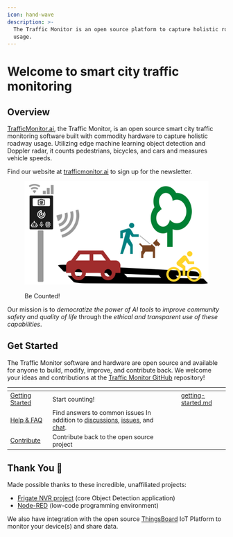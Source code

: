 ```yaml
---
icon: hand-wave
description: >-
  The Traffic Monitor is an open source platform to capture holistic roadway
  usage.
---
```


# Welcome to smart city traffic monitoring

## Overview

[TrafficMonitor.ai](https://www.trafficmonitor.ai/), the Traffic Monitor, is an open source smart city traffic monitoring software built with commodity hardware to capture holistic roadway usage. Utilizing edge machine learning object detection and Doppler radar, it counts pedestrians, bicycles, and cars and measures vehicle speeds.

Find our website at [trafficmonitor.ai](https://www.trafficmonitor.ai) to sign up for the newsletter.&#x20;

<figure><picture><source srcset=".gitbook/assets/tm-roadway-graphic-1920x1080-color-bg_black (1).png" media="(prefers-color-scheme: dark)"><img src=".gitbook/assets/tm-roadway-graphic-1920x1080-color-bg_white.png" alt=""></picture><figcaption><p>Be Counted!</p></figcaption></figure>

Our mission is to _democratize the power of AI tools_ to _improve community safety and quality of life_ through the _ethical and transparent use of these capabilities_.&#x20;

## Get Started

The Traffic Monitor software and hardware are open source and available for anyone to build, modify, improve, and contribute back. We welcome your ideas and contributions at the [Traffic Monitor GitHub](https://github.com/glossyio/traffic-monitor) repository!

<table data-view="cards"><thead><tr><th></th><th></th><th data-hidden></th><th data-hidden data-card-target data-type="content-ref"></th></tr></thead><tbody><tr><td><a href="getting-started.md">Getting Started</a></td><td>Start counting!</td><td></td><td><a href="getting-started.md">getting-started.md</a></td></tr><tr><td><a href="help-and-faq/frequently-asked-questions.md">Help &#x26; FAQ</a></td><td>Find answers to common issues In addition to <a href="https://github.com/glossyio/traffic-monitor/discussions">discussions</a>, <a href="https://github.com/glossyio/traffic-monitor/issues">issues</a>, and <a href="https://trafficmonitor.zulipchat.com/">chat</a>.</td><td></td><td></td></tr><tr><td><a href="development/contributing.md">Contribute</a></td><td>Contribute back to the open source project</td><td></td><td></td></tr></tbody></table>

## Thank You 🩵

Made possible thanks to these incredible, unaffiliated projects:

* [Frigate NVR project](https://github.com/blakeblackshear/frigate) (core Object Detection application)
* [Node-RED](https://nodered.org/) (low-code programming environment)

We also have integration with the open source [ThingsBoard](https://thingsboard.io/) IoT Platform to monitor your device(s) and share data.
